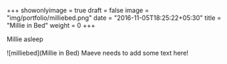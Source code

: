 +++
showonlyimage = true
draft = false
image = "img/portfolio/milliebed.png"
date = "2016-11-05T18:25:22+05:30"
title = "Millie in Bed"
weight = 0
+++

Millie asleep
<!--more-->
![milliebed](Millie in Bed)
Maeve needs to add some text here!

